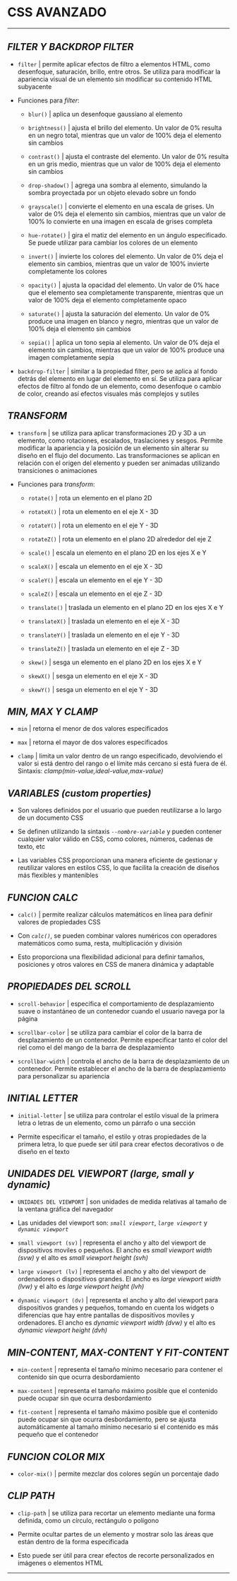 # **CSS AVANZADO**

---

## _FILTER Y BACKDROP FILTER_

- `filter` | permite aplicar efectos de filtro a elementos HTML, como desenfoque, saturación, brillo, entre otros. Se utiliza para modificar la apariencia visual de un elemento sin modificar su contenido HTML subyacente

- Funciones para _filter_:

  - `blur()` | aplica un desenfoque gaussiano al elemento

  - `brightness()` | ajusta el brillo del elemento. Un valor de 0% resulta en un negro total, mientras que un valor de 100% deja el elemento sin cambios

  - `contrast()` | ajusta el contraste del elemento. Un valor de 0% resulta en un gris medio, mientras que un valor de 100% deja el elemento sin cambios

  - `drop-shadow()` | agrega una sombra al elemento, simulando la sombra proyectada por un objeto elevado sobre un fondo

  - `grayscale()` | convierte el elemento en una escala de grises. Un valor de 0% deja el elemento sin cambios, mientras que un valor de 100% lo convierte en una imagen en escala de grises completa

  - `hue-rotate()` | gira el matiz del elemento en un ángulo especificado. Se puede utilizar para cambiar los colores de un elemento

  - `invert()` | invierte los colores del elemento. Un valor de 0% deja el elemento sin cambios, mientras que un valor de 100% invierte completamente los colores

  - `opacity()` | ajusta la opacidad del elemento. Un valor de 0% hace que el elemento sea completamente transparente, mientras que un valor de 100% deja el elemento completamente opaco

  - `saturate()` | ajusta la saturación del elemento. Un valor de 0% produce una imagen en blanco y negro, mientras que un valor de 100% deja el elemento sin cambios

  - `sepia()` | aplica un tono sepia al elemento. Un valor de 0% deja el elemento sin cambios, mientras que un valor de 100% produce una imagen completamente sepia

- `backdrop-filter` | similar a la propiedad filter, pero se aplica al fondo detrás del elemento en lugar del elemento en sí. Se utiliza para aplicar efectos de filtro al fondo de un elemento, como desenfoque o cambio de color, creando así efectos visuales más complejos y sutiles

## _TRANSFORM_

- `transform` | se utiliza para aplicar transformaciones 2D y 3D a un elemento, como rotaciones, escalados, traslaciones y sesgos. Permite modificar la apariencia y la posición de un elemento sin alterar su diseño en el flujo del documento. Las transformaciones se aplican en relación con el origen del elemento y pueden ser animadas utilizando transiciones o animaciones

- Funciones para _transform_:

  - `rotate()` | rota un elemento en el plano 2D

  - `rotateX()` | rota un elemento en el eje X - 3D

  - `rotateY()` | rota un elemento en el eje Y - 3D

  - `rotateZ()` | rota un elemento en el plano 2D alrededor del eje Z

  - `scale()` | escala un elemento en el plano 2D en los ejes X e Y

  - `scaleX()` | escala un elemento en el eje X - 3D

  - `scaleY()` | escala un elemento en el eje Y - 3D

  - `scaleZ()` | escala un elemento en el eje Z - 3D

  - `translate()` | traslada un elemento en el plano 2D en los ejes X e Y

  - `translateX()` | traslada un elemento en el eje X - 3D

  - `translateY()` | traslada un elemento en el eje Y - 3D

  - `translateZ()` | traslada un elemento en el eje Z - 3D

  - `skew()` | sesga un elemento en el plano 2D en los ejes X e Y

  - `skewX()` | sesga un elemento en el eje X - 3D

  - `skewY()` | sesga un elemento en el eje Y - 3D

## _MIN, MAX Y CLAMP_

- `min` | retorna el menor de dos valores especificados

- `max` | retorna el mayor de dos valores especificados

- `clamp` | limita un valor dentro de un rango especificado, devolviendo el valor si está dentro del rango o el límite más cercano si está fuera de él. Sintaxis: _clamp(min-value,ideal-value,max-value)_

## _VARIABLES (custom properties)_

- Son valores definidos por el usuario que pueden reutilizarse a lo largo de un documento CSS

- Se definen utilizando la sintaxis _`--nombre-variable`_ y pueden contener cualquier valor válido en CSS, como colores, números, cadenas de texto, etc

- Las variables CSS proporcionan una manera eficiente de gestionar y reutilizar valores en estilos CSS, lo que facilita la creación de diseños más flexibles y mantenibles

## _FUNCION CALC_

- `calc()` | permite realizar cálculos matemáticos en línea para definir valores de propiedades CSS

- Con _`calc()`_, se pueden combinar valores numéricos con operadores matemáticos como suma, resta, multiplicación y división

- Esto proporciona una flexibilidad adicional para definir tamaños, posiciones y otros valores en CSS de manera dinámica y adaptable

## _PROPIEDADES DEL SCROLL_

- `scroll-behavior` | especifica el comportamiento de desplazamiento suave o instantáneo de un contenedor cuando el usuario navega por la página

- `scrollbar-color` | se utiliza para cambiar el color de la barra de desplazamiento de un contenedor. Permite especificar tanto el color del riel como el del mango de la barra de desplazamiento

- `scrollbar-width` | controla el ancho de la barra de desplazamiento de un contenedor. Permite establecer el ancho de la barra de desplazamiento para personalizar su apariencia

## _INITIAL LETTER_

- `initial-letter` | se utiliza para controlar el estilo visual de la primera letra o letras de un elemento, como un párrafo o una sección

- Permite especificar el tamaño, el estilo y otras propiedades de la primera letra, lo que puede ser útil para crear efectos decorativos o de diseño en el texto

## _UNIDADES DEL VIEWPORT (large, small y dynamic)_

- `UNIDADES DEL VIEWPORT` | son unidades de medida relativas al tamaño de la ventana gráfica del navegador

- Las unidades del viewport son: _`small viewport`_, _`large viewport`_ y _`dynamic viewport`_

- `small viewport (sv)` | representa el ancho y alto del viewport de dispositivos moviles o pequeños. El ancho es _small viewport width (svw)_ y el alto es _small viewport height (svh)_

- `large viewport (lv)` | representa el ancho y alto del viewport de ordenadores o dispositivos grandes. El ancho es _large viewport width (lvw)_ y el alto es _large viewport height (lvh)_

- `dynamic viewport (dv)` | representa el ancho y alto del viewport para dispositivos grandes y pequeños, tomando en cuenta los widgets o diferencias que hay entre pantallas de dispositivos moviles y ordenadores. El ancho es _dynamic viewport width (dvw)_ y el alto es _dynamic viewport height (dvh)_

## _MIN-CONTENT, MAX-CONTENT Y FIT-CONTENT_

- `min-content` | representa el tamaño mínimo necesario para contener el contenido sin que ocurra desbordamiento

- `max-content` | representa el tamaño máximo posible que el contenido puede ocupar sin que ocurra desbordamiento

- `fit-content` | representa el tamaño máximo posible que el contenido puede ocupar sin que ocurra desbordamiento, pero se ajusta automáticamente al tamaño mínimo necesario si el contenido es más pequeño que el contenedor

## _FUNCION COLOR MIX_

- `color-mix()` | permite mezclar dos colores según un porcentaje dado

## _CLIP PATH_

- `clip-path` | se utiliza para recortar un elemento mediante una forma definida, como un círculo, rectángulo o polígono

- Permite ocultar partes de un elemento y mostrar solo las áreas que están dentro de la forma especificada

- Esto puede ser útil para crear efectos de recorte personalizados en imágenes o elementos HTML

---

